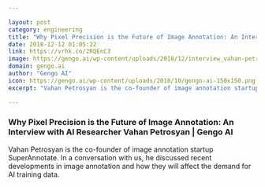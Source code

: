 ```yaml
---

layout: post
category: engineering
title: "Why Pixel Precision is the Future of Image Annotation: An Interview with AI Researcher Vahan Petrosyan"
date: 2018-12-12 01:05:22
link: https://vrhk.co/2RQEnC3
image: https://gengo.ai/wp-content/uploads/2018/12/interview_vahan-petrosyan_hero.jpg
domain: gengo.ai
author: "Gengo AI"
icon: https://gengo.ai/wp-content/uploads/2018/10/gengo-ai-150x150.png
excerpt: "Vahan Petrosyan is the co-founder of image annotation startup SuperAnnotate. In a conversation with us, he discussed recent developments in image annotation and how they will affect the demand for AI training data."

---
```


### Why Pixel Precision is the Future of Image Annotation: An Interview with AI Researcher Vahan Petrosyan | Gengo AI

Vahan Petrosyan is the co-founder of image annotation startup SuperAnnotate. In a conversation with us, he discussed recent developments in image annotation and how they will affect the demand for AI training data.